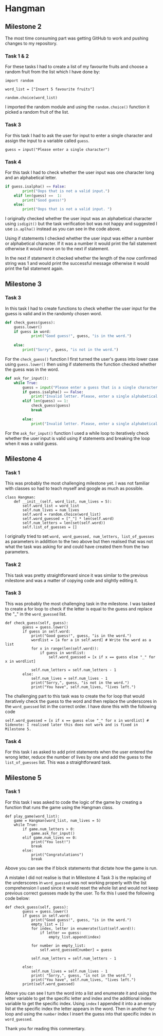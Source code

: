 # Hangman
## Milestone 2
The most time consuming part was getting GitHub to work and pushing changes to my repository.

### Task 1 & 2
For these tasks I had to create a list of my favourite fruits and choose a random fruit from the list which I have done by:

    import random

    word_list = ["Insert 5 favourite fruits"]

    random.choice(word_list)

I imported the random module and using the `random.choice()` function it picked a random fruit of the list.

### Task 3 
For this task I had to ask the user for input to enter a single character and assign the input to a variable called `guess`.

    guess = input("Please enter a single character")

### Task 4
For this task I had to check whether the user input was one character long and an alphabetical letter.

```python
if guess.isalpha() == False:
        print("Oops that is not a valid input.")
    elif len(guess) ==  1:
        print("Good guess!")
    else:
        print("Oops that is not a valid input. ")
```
I originally checked whether the user input was an alphabetical character using `isdigit()` but the task verification bot was not happy and suggested I use `is.aplha()` instead as you can see in the code above. 

Using if statements I checked whether the user input was either a number or alphabetical character. If it was a number it would print the fail statement otherwise it would move on to the next if statement. 

In the next if statement it checked whether the length of the now confirmed string was 1 and would print the successful message otherwise it would print the fail statement again.


## Milestone 3
### Task 3
In this task I had to create functions to check whether the user input for the guess is valid and in the randomly chosen word.

```python
def check_guess(guess):
    guess.lower()
    if guess in word:
            print("Good guess!", guess, "is in the word.")
            
    else:
        print("Sorry", guess, "is not in the word.")
```
For the `check_guess()` function I first turned the user's guess into lower case using `guess.lower()` then using if statements the function checked whether the guess was in the word.

```python
def ask_for_input():
    while True:
        guess = input("Please enter a guess that is a single character and alphabetical letter")
        if guess.isalpha() == False:
            print("Invalid letter. Please, enter a single alphabetical character.")
        elif len(guess) == 1:
            check_guess(guess)
            break
                
        else:
            print("Invalid letter. Please, enter a single alphabetical character.")    
```
For the `ask_for_input()` function I used a while loop to iteratively check whether the user input is valid using if statements and breaking the loop when it was a valid guess.

## Milestone 4
### Task 1
This was probably the most challenging milestone yet. I was not familiar with classes so had to teach myself and google as much as possible.

```
class Hangman:
    def __init__(self, word_list, num_lives = 5):
        self.word_list = word_list
        self.num_lives = num_lives
        self.word = random.choice(word_list)
        self.word_guessed = ["_"] * len(self.word)
        self.num_letters = len(set(self.word)) 
        self.list_of_guesses = []
```
I originally tried to set `word, word_guessed, num_letters, list_of_guesses` as parameters in addittion to the two above but then realised that was not what the task was asking for and could have created them from the two parameters.

### Task 2
This task was pretty straightforward since it was similar to the previous milestone and was a matter of copying code and slightly editing it.

### Task 3
This was probably the most challenging task in the milestone. I was tasked to create a for loop to check if the letter is equal to the guess and replace the "_" in the `word_guessed` list.

```
def check_guess(self, guess):
        guess = guess.lower()
        if guess in self.word:
            print("Good guess!", guess, "is in the word.")
            wordlist = [a for a in self.word] # Write the word as a list
            for x in range(len(self.word)):
                if guess in wordlist:
                    self.word_guessed = [x if x == guess else "_" for x in wordlist]
                    
            self.num_letters = self.num_letters - 1
        else:
            self.num_lives = self.num_lives - 1
            print("Sorry,", guess, "is not in the word.")
            print("You have", self.num_lives, "lives left.")
```
The challenging part to this task was to create the for loop that would iteratively check the guess to the word and then replace the underscores in the `word_guessed` list in the correct order. I have done this with the following code 

```
self.word_guessed = [x if x == guess else "_" for x in wordlist] # Sidenote: I realised later this does not work and is fixed in Milestone 5.
```

### Task 4
For this task I as asked to add print statements when the user entered the wrong letter, reduce the number of lives by one and add the guess to the `list_of_guesses` list. This was a straightforward task.

## Milestone 5
### Task 1
For this task I was asked to code the logic of the game by creating a function that runs the game using the Hangman class.

```
def play_game(word_list):
    game = Hangman(word_list, num_lives = 5)
    while True:
        if game.num_letters > 0:
            game.ask_for_input()
        elif game.num_lives == 0:
            print("You lost!")
            break
        else:
            print("Congratulations") 
            break  
```
Above you can see the if block statements that dictate how the game is run. 

A mistake I did not realise is that in Milestone 4 Task 3 is the replacing of the underscores in `word_guessed` was not working properly with the list comprehension I used since it would reset the whole list and would not keep previous correct guesses made by the user. To fix this I used the following code below:

```
def check_guess(self, guess):
        guess = guess.lower()
        if guess in self.word:
            print("Good guess!", guess, "is in the word.")
            empty_list = []
            for index, letter in enumerate(list(self.word)):
                if letter == guess:
                    empty_list.append(index)
            
            for number in empty_list:
                self.word_guessed[number] = guess
    
            self.num_letters = self.num_letters - 1
           
        else:
            self.num_lives = self.num_lives - 1
            print( "Sorry,", guess, "is not in the word.")
            print("You have", self.num_lives, "lives left.")
        print(self.word_guessed)
```
Above you can see I turn the word into a list and enumerate it and using the letter variable to get the specific letter and index and the additional index variable to get the specific index. Using `index` I appended it into a an empty list at the specific index the letter appears in the word. Then in another `for` loop and using the `number` index I insert the guess into that specific index in `word_guessed`.

Thank you for reading this commentary.